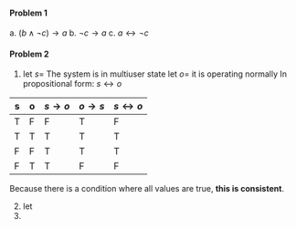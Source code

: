 #### Problem 1
   a. $(b\wedge \neg c)\to a$
   b. $\neg c \to a$
   c. $a \leftrightarrow\neg c$

#### Problem 2
1. 
   let $s =$ The system is in multiuser state
   let $o =$ it is operating normally
   In propositional form: $s \leftrightarrow o$

| s | o | $s\to o$ | $o\to s$ | $s\leftrightarrow o$ |
   | - | - | ------ | ----- | - |
   | T | F | F | T | F |
   | T | T | T | T | T |
   | F | F | T | T | T |
   | F | T | T | F | F |
   
   Because there is a condition where all values are true, **this is consistent**.

2. 
   let 
3.